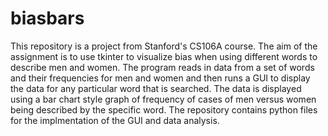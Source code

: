 # biasbars

This repository is a project from Stanford's CS106A course. The aim of the assignment is to use tkinter to visualize bias when using different words to describe men and women. The program reads in data from a set of words and their frequencies for men and women and then runs a GUI to display the data for any particular word that is searched. The data is displayed using a bar chart style graph of frequency of cases of men versus women being described by the specific word. The repository contains python files for the implmentation of the GUI and data analysis.
